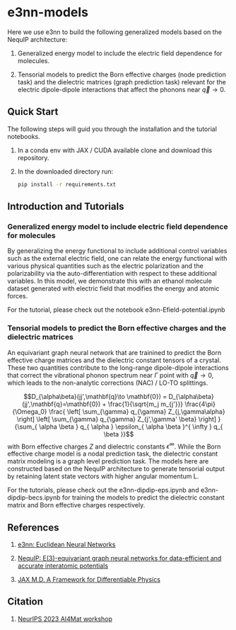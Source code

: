 # e3nn-models

Here we use e3nn to build the following generalized models based on the NequIP architecture:

1. Generalized energy model to include the electric field dependence for molecules.

2. Tensorial models to predict the Born effective charges (node prediction task) and the dielectric matrices (graph prediction task) relevant for the electric dipole-dipole interactions that affect the phonons near $\vec{q} \rightarrow 0$.




## Quick Start

The following steps will guid you through the installation and the tutorial notebooks.

1. In a conda env with JAX / CUDA available clone and download this repository.

2. In the downloaded directory run:
    ```bash
    pip install -r requirements.txt
    ```

## Introduction and Tutorials
### Generalized energy model to include electric field dependence for molecules
By generalizing the energy functional to include additional control variables such as the external electric field, one can relate the energy functional with various physical quantities such as the electric polarization and the polarizability via the auto-differentiation with respect to these additional variables.
In this model, we demonstrate this with an ethanol molecule dataset generated with electric field that modifies the energy and atomic forces.

For the tutorial, please check out the notebook e3nn-Efield-potential.ipynb

### Tensorial models to predict the Born effective charges and the dielectric matrices 
An equivariant graph neural network that are trainined to predict the Born effective charge matrices and the dielectric constant tensors of a crystal.
These two quantities contribute to the long-range dipole-dipole interactions that correct the vibrational phonon spectrum near $\Gamma$ point with $\vec{q} \rightarrow 0$, which leads to the non-analytic corrections (NAC) / LO-TO splittings.

$$D_{\alpha\beta}(jj',\mathbf{q}\to \mathbf{0}) = D_{\alpha\beta}(jj',\mathbf{q}=\mathbf{0}) + \frac{1}{\sqrt{m_j m_{j'}}} \frac{4\pi}{\Omega_0} \frac{ \left[  \sum_{\gamma} q_{\gamma} Z_{j,\gamma\alpha} \right] \left[ \sum_{\gamma} q_{\gamma} Z_{j',\gamma' \beta} \right] } {\sum_{ \alpha \beta } q_{ \alpha } \epsilon_{ \alpha \beta }^{ \infty } q_{ \beta }}$$ with Born effective charges $Z$ and dielectric constants $\epsilon^{ \infty }$.
While the Born effective charge model is a nodal prediction task, the dielectric constant matrix modeling is a graph level prediction task.
The models here are constructed based on the NequIP architecture to generate tensorial output by retaining latent state vectors with higher angular momentum L.

For the tutorials, please check out the e3nn-dipdip-eps.ipynb and e3nn-dipdip-becs.ipynb for training the models to predict the dielectric constant matrix and Born effective charges respectively.


## References

1. [e3nn: Euclidean Neural Networks](https://arxiv.org/abs/2207.09453)

2. [NequIP: E(3)-equivariant graph neural networks for data-efficient and accurate interatomic potentials](https://www.nature.com/articles/s41467-022-29939-5)

3. [JAX M.D. A Framework for Differentiable Physics](https://papers.nips.cc/paper/2020/file/83d3d4b6c9579515e1679aca8cbc8033-Paper.pdf)

## Citation

1. [NeurIPS 2023 AI4Mat workshop](https://openreview.net/forum?id=xxyHjer00Y)







